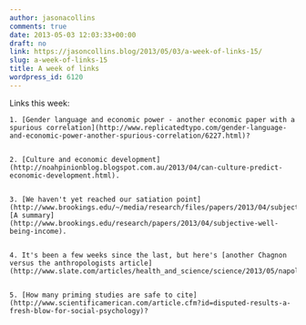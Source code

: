 ```yaml
---
author: jasonacollins
comments: true
date: 2013-05-03 12:03:33+00:00
draft: no
link: https://jasoncollins.blog/2013/05/03/a-week-of-links-15/
slug: a-week-of-links-15
title: A week of links
wordpress_id: 6120
---
```


Links this week:




	
    1. [Gender language and economic power - another economic paper with a spurious correlation](http://www.replicatedtypo.com/gender-language-and-economic-power-another-spurious-correlation/6227.html)?

	
    2. [Culture and economic development](http://noahpinionblog.blogspot.com.au/2013/04/can-culture-predict-economic-development.html).

	
    3. [We haven't yet reached our satiation point](http://www.brookings.edu/~/media/research/files/papers/2013/04/subjective%20well%20being%20income/subjective%20well%20being%20income.pdf). [A summary](http://www.brookings.edu/research/papers/2013/04/subjective-well-being-income).

	
    4. It's been a few weeks since the last, but here's [another Chagnon versus the anthropologists article](http://www.slate.com/articles/health_and_science/science/2013/05/napoleon_chagnon_controversy_anthropologists_battle_over_the_nature_of_fierceness.single.html).

	
    5. [How many priming studies are safe to cite](http://www.scientificamerican.com/article.cfm?id=disputed-results-a-fresh-blow-for-social-psychology)?



